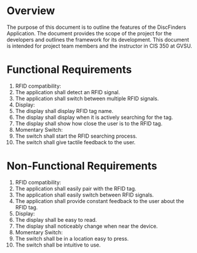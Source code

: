 # Overview

The purpose of this document is to outline the features of the DiscFinders Application. The document provides the scope of the project for the developers and outlines the framework for its development. This document is intended for project team members and the instructor in CIS 350 at GVSU. 

# Functional Requirements
1. RFID compatibility:
  1. The application shall detect an RFID signal.
  1. The application shall switch between multiple RFID signals.
1. Display:
  1. The display shall display RFID tag name.
  1. The display shall display when it is actively searching for the tag.
  1. The display shall show how close the user is to the RFID tag.
1. Momentary Switch:
  1. The switch shall start the RFID searching process.
  1. The switch shall give tactile feedback to the user.

# Non-Functional Requirements
1. RFID compatibility:
  1. The application shall easily pair with the RFID tag.
  1. The application shall easily switch between RFID signals.
  1. The application shall provide constant feedback to the user about the RFID tag. 
1. Display:
  1. The display shall be easy to read.
  1. The display shall noticeably change when near the device.
1. Momentary Switch:
  1. The switch shall be in a location easy to press.
  1. The switch shall be intuitive to use.
